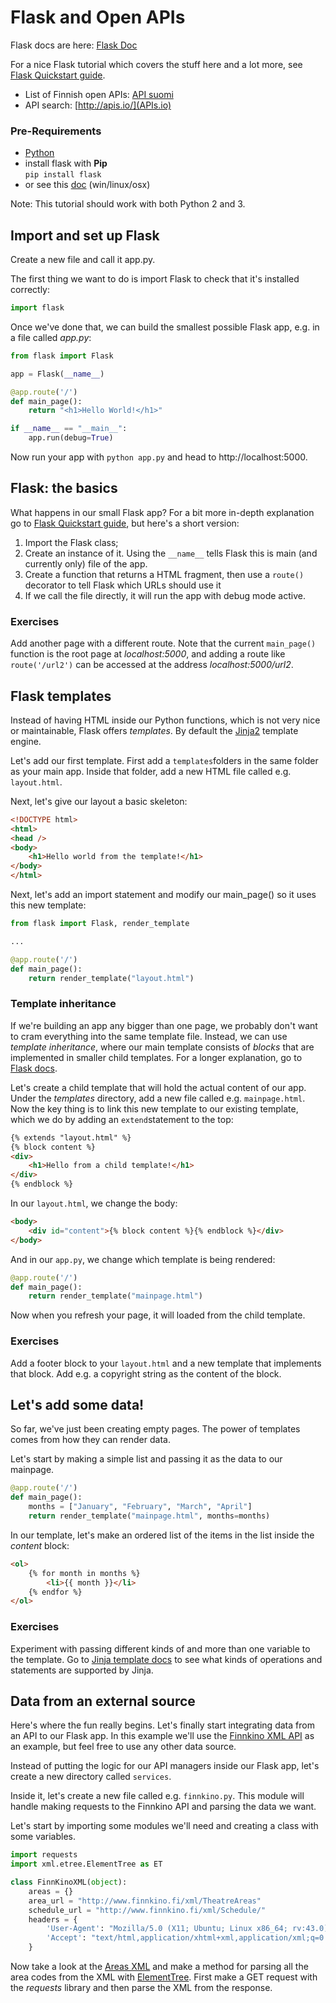 # Flask and Open APIs

Flask docs are here: [Flask Doc](http://flask.pocoo.org/)

For a nice Flask tutorial which covers the stuff here and a lot more, see [Flask Quickstart guide](http://flask.pocoo.org/docs/0.10/quickstart/#quickstart).

* List of Finnish open APIs: 
[API suomi](http://apisuomi.fi/rajapinnat-kompaktisti/) 
* API search: [http://apis.io/](APIs.io) 

### Pre-Requirements
* [Python](https://github.com/HkiPythonWorkshops/Workshops)
* install flask with **Pip**  
```pip install flask```
* or see this [doc](http://webprojects.eecs.qmul.ac.uk/fa303/pgs/install.html) (win/linux/osx)

Note: This tutorial should work with both Python 2 and 3. 

## Import and set up Flask

Create a new file and call it app.py. 

The first thing we want to do is import Flask to check that it's installed correctly:
```python
import flask
```

Once we've done that, we can build the smallest possible Flask app, e.g. in a file called _app.py_: 

```python
from flask import Flask

app = Flask(__name__)

@app.route('/')
def main_page():
    return "<h1>Hello World!</h1>"

if __name__ == "__main__":
    app.run(debug=True)
```

Now run your app with ``python app.py`` and head to http://localhost:5000.

## Flask: the basics

What happens in our small Flask app? For a bit more in-depth explanation go to [Flask Quickstart guide](http://flask.pocoo.org/docs/0.10/quickstart/#quickstart), but here's a short version: 

1. Import the Flask class; 
2. Create an instance of it. Using the ``__name__`` tells Flask this is main (and currently only) file of the app. 
3. Create a function that returns a HTML fragment, then use a ``route()`` decorator to tell Flask which URLs should use it
4. If we call the file directly, it will run the app with debug mode active.

### Exercises

Add another page with a different route. Note that the current ``main_page()`` function is the root page at *localhost:5000*, and adding a route like ``route('/url2')`` can be accessed at the address *localhost:5000/url2*.

## Flask templates

Instead of having HTML inside our Python functions, which is not very nice or maintainable, Flask offers *templates*. By default the [Jinja2](http://jinja.pocoo.org/) template engine. 

Let's add our first template. First add a ``templates``folders in the same folder as your main app. Inside that folder, add a new HTML file called e.g. ``layout.html``.

Next, let's give our layout a basic skeleton: 

```html
<!DOCTYPE html>
<html>
<head />
<body>
	<h1>Hello world from the template!</h1>
</body>
</html>
```

Next, let's add an import statement and modify our main_page() so it uses this new template: 

```python
from flask import Flask, render_template

...

@app.route('/')
def main_page():
    return render_template("layout.html")
```

### Template inheritance

If we're building an app any bigger than one page, we probably don't want to cram everything into the same template file. Instead, we can use *template inheritance*, where our main template consists of *blocks* that are implemented in smaller child templates. For a longer explanation, go to [Flask docs](http://flask.pocoo.org/docs/0.10/patterns/templateinheritance/). 

Let's create a child template that will hold the actual content of our app. Under the *templates* directory, add a new file called e.g. ``mainpage.html``. Now the key thing is to link this new template to our existing template, which we do by adding an ``extend``statement to the top: 

```html
{% extends "layout.html" %}
{% block content %}
<div>
	<h1>Hello from a child template!</h1>
</div>
{% endblock %}
```

In our ``layout.html``, we change the body: 

```html
<body>
	<div id="content">{% block content %}{% endblock %}</div>
</body>
```

And in our ``app.py``, we change which template is being rendered: 

```python
@app.route('/')
def main_page():
    return render_template("mainpage.html")
```
Now when you refresh your page, it will loaded from the child template. 

### Exercises

Add a footer block to your ``layout.html`` and a new template that implements that block. Add e.g. a copyright string as the content of the block. 

## Let's add some data! 

So far, we've just been creating empty pages. The power of templates comes from how they can render data.

Let's start by making a simple list and passing it as the data to our mainpage. 

```python
@app.route('/')
def main_page():
    months = ["January", "February", "March", "April"]
    return render_template("mainpage.html", months=months)
```

In our template, let's make an ordered list of the items in the list inside the *content* block:

```html
<ol>
	{% for month in months %}
		<li>{{ month }}</li>
	{% endfor %}
</ol>
``` 

### Exercises

Experiment with passing different kinds of and more than one variable to the template. Go to  [Jinja template docs](http://jinja.pocoo.org/docs/dev/templates/) to see what kinds of operations and statements are supported by Jinja. 

## Data from an external source

Here's where the fun really begins. Let's finally start integrating data from an API to our Flask app. In this example we'll use the [Finnkino XML API](http://www.finnkino.fi/XML) as an example, but feel free to use any other data source. 

Instead of putting the logic for our API managers inside our Flask app, let's create a new directory called ``services``.

Inside it, let's create a new file called e.g. ``finnkino.py``. This module will handle making requests to the Finnkino API and parsing the data we want. 

Let's start by importing some modules we'll need and creating a class with some variables. 

```python
import requests
import xml.etree.ElementTree as ET

class FinnKinoXML(object):
    areas = {}
    area_url = "http://www.finnkino.fi/xml/TheatreAreas"
    schedule_url = "http://www.finnkino.fi/xml/Schedule/"
    headers = {
        'User-Agent': "Mozilla/5.0 (X11; Ubuntu; Linux x86_64; rv:43.0) Gecko/20100101 Firefox/43.0",
        'Accept': "text/html,application/xhtml+xml,application/xml;q=0.9,*/*;q=0.8"
    }
```

Now take a look at the [Areas XML](http://www.finnkino.fi/xml/TheatreAreas) and make a method for parsing all the area codes from the XML with [ElementTree](https://docs.python.org/2/library/xml.etree.elementtree.html). First make a GET request with the *requests* library and then parse the XML from the response. 


